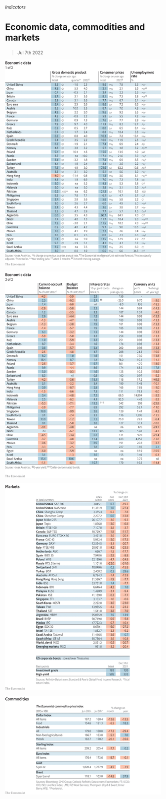 ###### Indicators

# Economic data, commodities and markets 

#####  

> Jul 7th 2022 

![image](images/20220709_INT101.png) 


![image](images/20220709_INT102.png) 


![image](images/20220709_INT201.png) 


![image](images/20220709_INT401.png) 



